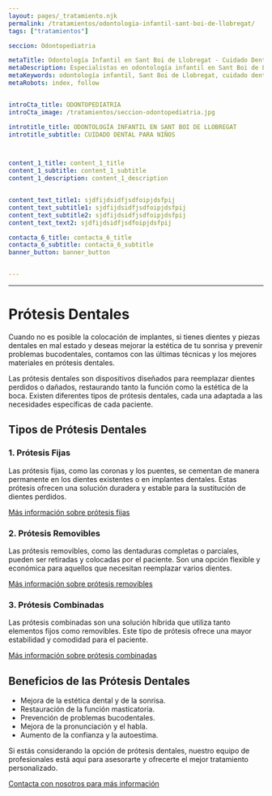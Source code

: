 ```yaml
---
layout: pages/_tratamiento.njk
permalink: /tratamientos/odontologia-infantil-sant-boi-de-llobregat/
tags: ["tratamientos"]

seccion: Odontopediatria

metaTitle: Odontología Infantil en Sant Boi de Llobregat - Cuidado Dental para Niños
metaDescription: Especialistas en odontología infantil en Sant Boi de Llobregat. Cuida la salud dental de los más pequeños.
metaKeywords: odontología infantil, Sant Boi de Llobregat, cuidado dental, niños, salud bucal
metaRobots: index, follow


introCta_title: ODONTOPEDIATRIA
introCta_image: /tratamientos/seccion-odontopediatria.jpg

introtitle_title: ODONTOLOGÍA INFANTIL EN SANT BOI DE LLOBREGAT
introtitle_subtitle: CUIDADO DENTAL PARA NIÑOS



content_1_title: content_1_title
content_1_subtitle: content_1_subtitle
content_1_description: content_1_description


content_text_title1: sjdfijdsidfjsdfoipjdsfpij
content_text_subtitle1: sjdfijdsidfjsdfoipjdsfpij
content_text_subtitle2: sjdfijdsidfjsdfoipjdsfpij
content_text_text2: sjdfijdsidfjsdfoipjdsfpij

contacta_6_title: contacta_6_title
contacta_6_subtitle: contacta_6_subtitle
banner_button: banner_button


---
```


___

# Prótesis Dentales

Cuando no es posible la colocación de implantes, si tienes dientes y piezas dentales en mal estado y deseas mejorar la estética de tu sonrisa y prevenir problemas bucodentales, contamos con las últimas técnicas y los mejores materiales en prótesis dentales.

Las prótesis dentales son dispositivos diseñados para reemplazar dientes perdidos o dañados, restaurando tanto la función como la estética de la boca. Existen diferentes tipos de prótesis dentales, cada una adaptada a las necesidades específicas de cada paciente.

## Tipos de Prótesis Dentales

### 1. Prótesis Fijas

Las prótesis fijas, como las coronas y los puentes, se cementan de manera permanente en los dientes existentes o en implantes dentales. Estas prótesis ofrecen una solución duradera y estable para la sustitución de dientes perdidos.

[Más información sobre prótesis fijas](#)

### 2. Prótesis Removibles

Las prótesis removibles, como las dentaduras completas o parciales, pueden ser retiradas y colocadas por el paciente. Son una opción flexible y económica para aquellos que necesitan reemplazar varios dientes.

[Más información sobre prótesis removibles](#)

### 3. Prótesis Combinadas

Las prótesis combinadas son una solución híbrida que utiliza tanto elementos fijos como removibles. Este tipo de prótesis ofrece una mayor estabilidad y comodidad para el paciente.

[Más información sobre prótesis combinadas](#)

## Beneficios de las Prótesis Dentales

- Mejora de la estética dental y de la sonrisa.
- Restauración de la función masticatoria.
- Prevención de problemas bucodentales.
- Mejora de la pronunciación y el habla.
- Aumento de la confianza y la autoestima.

Si estás considerando la opción de prótesis dentales, nuestro equipo de profesionales está aquí para asesorarte y ofrecerte el mejor tratamiento personalizado.

[Contacta con nosotros para más información](#)

